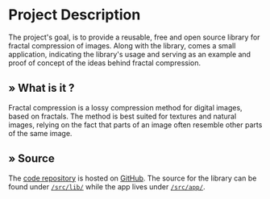 Project Description
===================

The project's goal, is to provide a reusable, free and open source library
for fractal compression of images.
Along with the library, comes a small application, indicating the library's
usage and serving as an example and proof of concept of the ideas behind
fractal compression.

&raquo; What is it ?
---------------------
Fractal compression is a lossy compression method for digital images, based on
fractals. The method is best suited for textures and natural images, relying on
the fact that parts of an image often resemble other parts of the same image.

&raquo; Source
--------------
The [code repository][repo] is hosted on [GitHub][gh].
The source for the library can be found under [`/src/lib/`][lib]
while the app lives under [`/src/app/`][app].

  [repo]: https://github.com/c00kiemon5ter/Fractal-Image-Compression
  [gh]: https://github.com/
  [lib]: https://github.com/c00kiemon5ter/Fractal-Image-Compression/tree/master/src/app
  [app]: https://github.com/c00kiemon5ter/Fractal-Image-Compression/tree/master/src/lib


